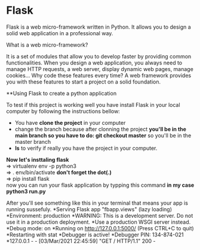 # Flask

Flask is a web micro-framework written in Python. It allows you to design a solid web application in a professional way.

What is a web micro-framework?

It is a set of modules that allow you to develop faster by providing common functionalities. When you design a web application, you always need to manage HTTP requests, a web server, display dynamic web pages, manage cookies... Why code these features every time? A web framework provides you with these features to start a project on a solid foundation.


**Using Flask to create a python application  



To test if this project is working well you have install Flask in your local computer by following the instructions bellow:  
- You have **clone the project** in your computer  
- change the branch because after clonning the project **you'll be in the main branch so you have to do: git checkout master**  so you'll be in the master branch  
- **ls** to verify if really you have the project in your computer.  

**Now let's insttaling flask**   
=> virtualenv env -p python3  
=> . env/bin/activate **don't forget the dot(.)**  
=> pip install flask  
now you can run your flask application by typping this command **in my case**  
**python3 run.py**  

After you'll see something like this in your terminal that means your app is running sussefuly.
 *Serving Flask app "fbapp.views" (lazy loading)
 *Environment: production
   *WARNING: This is a development server. Do not use it in a production deployment.
   *Use a production WSGI server instead.
 *Debug mode: on
 *Running on http://127.0.0.1:5000/ (Press CTRL+C to quit)
 *Restarting with stat
 *Debugger is active!
 *Debugger PIN: 134-874-021
*127.0.0.1 - - [03/Mar/2021 22:45:59] "GET / HTTP/1.1" 200 -
